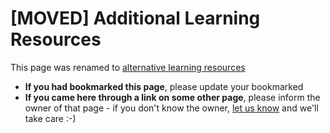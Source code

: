 # [MOVED] Additional Learning Resources

This page was renamed to [alternative learning resources](alternative_learning_resources.md)

- **If you had bookmarked this page**, please update your bookmarked
- **If you came here through a link on some other page**, please inform the owner of that page - if you don't know the owner, [let us know](mailto:DL_5B2CDDFFECB21162D9000010@global.corp.sap) and we'll take care :-)
